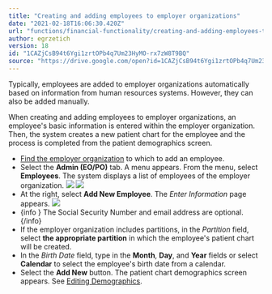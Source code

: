 ```yaml
---
title: "Creating and adding employees to employer organizations"
date: "2021-02-18T16:06:30.420Z"
url: "functions/financial-functionality/creating-and-adding-employees-to-employer-organizations.html"
author: egrzetich
version: 18
id: "1CAZjCsB94t6Ygi1zrtOPb4q7Um23HyMO-rx7zW8T9BQ"
source: "https://drive.google.com/open?id=1CAZjCsB94t6Ygi1zrtOPb4q7Um23HyMO-rx7zW8T9BQ"
---
```

Typically, employees are added to employer organizations automatically based on information from human resources systems. However, they can also be added manually.

When creating and adding employees to employer organizations, an employee's basic information is entered within the employer organization. Then, the system creates a new patient chart for the employee and the process is completed from the patient demographics screen.

* [Find the employer organization](finding-employer-organizations.html) to which to add an employee.
* Select the <strong>Admin (EO/PO)</strong> tab. A menu appears. From the menu, select <strong>Employees</strong>. The system displays a list of employees of the employer organization.  ![](creating-and-adding-employees-to-employer-organizations.images/image1.png)  ![](creating-and-adding-employees-to-employer-organizations.images/image3.png) 
* At the right, select <strong>Add New Employee</strong>. The <em>Enter Information</em> page appears.  ![](creating-and-adding-employees-to-employer-organizations.images/image2.png)
* {info } The Social Security Number and email address are optional.{/info}
* If the employer organization includes partitions, in the <em>Partition</em> field, select <strong>the appropriate partition</strong> in which the employee's patient chart will be created.
* In the <em>Birth Date</em> field, type in the <strong>Month</strong>, <strong>Day</strong>, and <strong>Year</strong> fields or select <strong>Calendar</strong> to select the employee's birth date from a calendar.
* Select the <strong>Add New</strong> button. The patient chart demographics screen appears. See [Editing Demographics](../e-chart/editing-demographics.html).
